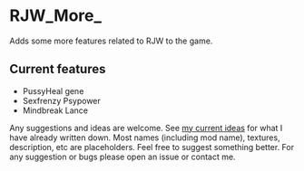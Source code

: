 # RJW_More_
Adds some more features related to RJW to the game. 

## Current features
- PussyHeal gene
- Sexfrenzy Psypower
- Mindbreak Lance


Any suggestions and ideas are welcome. See [my current ideas](TODOS.md) for what I have already written down. 
Most names (including mod name), textures, description, etc are placeholders. Feel free to suggest something better.
For any suggestion or bugs please open an issue or contact me.
